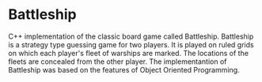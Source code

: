# Battleship
C++ implementation of the classic board game called Battleship.
Battleship  is a strategy type guessing game for two players.
It is played on ruled grids on which each player's fleet of warships are marked. 
The locations of the fleets are concealed from the other player.
The implementantion of Battleship was based on the features of Object Oriented Programming.
